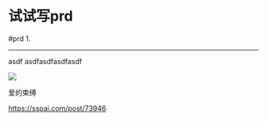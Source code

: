 # 试试写prd
#prd
1. 
- - - -
asdf asdfasdfasdfasdf

![](%E8%AF%95%E8%AF%95%E5%86%99prd/WechatIMG208.jpeg)

爱的束缚

https://sspai.com/post/73946